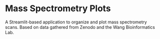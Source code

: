 # Mass Spectrometry Plots

A Streamlit-based application to organize and plot mass spectrometry scans. Based on data gathered from Zenodo and the Wang Bioinformatics Lab.